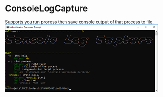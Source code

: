 # ConsoleLogCapture
Supports you run process then save console output of that process to file.
![ConsoleLogCapture Logo](/Doc/ConsoleLogCapture.png)
